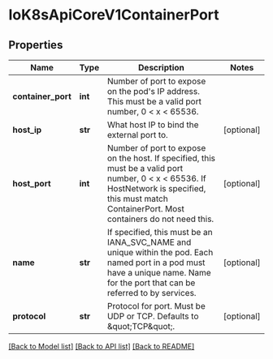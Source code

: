 # IoK8sApiCoreV1ContainerPort

## Properties
Name | Type | Description | Notes
------------ | ------------- | ------------- | -------------
**container_port** | **int** | Number of port to expose on the pod&#39;s IP address. This must be a valid port number, 0 &lt; x &lt; 65536. | 
**host_ip** | **str** | What host IP to bind the external port to. | [optional] 
**host_port** | **int** | Number of port to expose on the host. If specified, this must be a valid port number, 0 &lt; x &lt; 65536. If HostNetwork is specified, this must match ContainerPort. Most containers do not need this. | [optional] 
**name** | **str** | If specified, this must be an IANA_SVC_NAME and unique within the pod. Each named port in a pod must have a unique name. Name for the port that can be referred to by services. | [optional] 
**protocol** | **str** | Protocol for port. Must be UDP or TCP. Defaults to \&quot;TCP\&quot;. | [optional] 

[[Back to Model list]](../README.md#documentation-for-models) [[Back to API list]](../README.md#documentation-for-api-endpoints) [[Back to README]](../README.md)


